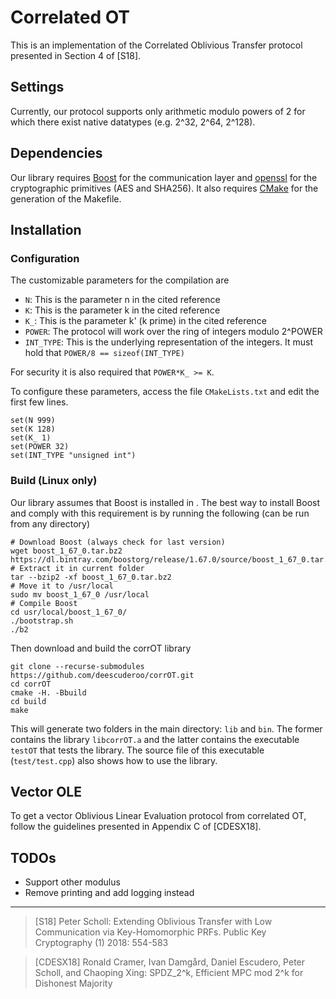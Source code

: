 # Correlated OT

This is an implementation of the Correlated Oblivious Transfer protocol presented in Section 4 of [S18]. 

## Settings

Currently, our protocol supports only arithmetic modulo powers of 2 for which there exist native datatypes (e.g. 2^32, 2^64, 2^128).

## Dependencies

Our library requires [Boost](https://www.boost.org/) for the communication layer and [openssl](https://www.openssl.org/) for the cryptographic primitives (AES and SHA256).
It also requires [CMake](https://cmake.org/) for the generation of the Makefile.

## Installation

### Configuration

The customizable parameters for the compilation are
- `N`: This is the parameter n in the cited reference
- `K`: This is the parameter k in the cited reference
- `K_`: This is the parameter k' (k prime) in the cited reference
- `POWER`: The protocol will work over the ring of integers modulo 2^POWER
- `INT_TYPE`: This is the underlying representation of the integers. 
It must hold that `POWER/8 == sizeof(INT_TYPE)`

For security it is also required that `POWER*K_ >= K`. 
<!--Due to some implementation details, it is also required that `K_ + N` is divisible by 4.-->
To configure these parameters, access the file `CMakeLists.txt` and edit the first few lines.
```
set(N 999)
set(K 128)
set(K_ 1)
set(POWER 32)
set(INT_TYPE "unsigned int")
```

### Build (Linux only)

Our library assumes that Boost is installed in .
The best way to install Boost and comply with this requirement is by running the following (can be run from any directory)
```
# Download Boost (always check for last version)
wget boost_1_67_0.tar.bz2 https://dl.bintray.com/boostorg/release/1.67.0/source/boost_1_67_0.tar.bz2
# Extract it in current folder
tar --bzip2 -xf boost_1_67_0.tar.bz2
# Move it to /usr/local
sudo mv boost_1_67_0 /usr/local
# Compile Boost
cd usr/local/boost_1_67_0/
./bootstrap.sh
./b2
```

Then download and build the corrOT library

```
git clone --recurse-submodules https://github.com/deescuderoo/corrOT.git
cd corrOT
cmake -H. -Bbuild
cd build
make
```

This will generate two folders in the main directory: `lib` and `bin`.
The former contains the library `libcorrOT.a` and the latter contains the executable `testOT` that tests the library. 
The source file of this executable (`test/test.cpp`) also shows how to use the library.


<!--
It uses [libscapi](https://github.com/cryptobiu/libscapi) for the communication layer, as well as for the base OT protocol (these are wrappers for [Boost](https://www.boost.org/)'s communication and 
[Simplest OT](https://eprint.iacr.org/2015/267.pdf), respectively)
-->

## Vector OLE

To get a vector Oblivious Linear Evaluation protocol from correlated OT, follow the guidelines presented in Appendix C of [CDESX18].

## TODOs

- Support other modulus
- Remove printing and add logging instead

---

> [S18] Peter Scholl: Extending Oblivious Transfer with Low Communication via Key-Homomorphic PRFs. Public Key Cryptography (1) 2018: 554-583

> [CDESX18] Ronald Cramer, Ivan Damgård, Daniel Escudero, Peter Scholl, and Chaoping Xing: 
SPDZ_2^k, Efficient MPC mod 2^k for Dishonest Majority
